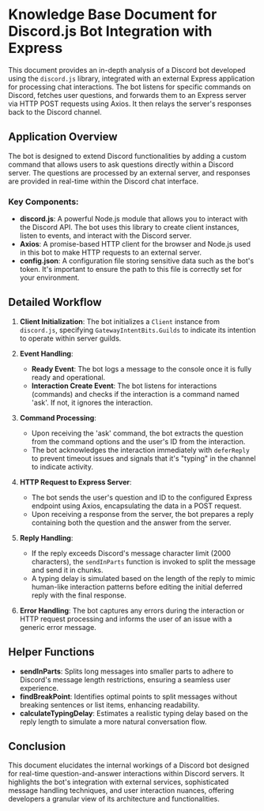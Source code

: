 # Knowledge Base Document for Discord.js Bot Integration with Express

This document provides an in-depth analysis of a Discord bot developed using the `discord.js` library, integrated with an external Express application for processing chat interactions. The bot listens for specific commands on Discord, fetches user questions, and forwards them to an Express server via HTTP POST requests using Axios. It then relays the server's responses back to the Discord channel.

## Application Overview

The bot is designed to extend Discord functionalities by adding a custom command that allows users to ask questions directly within a Discord server. The questions are processed by an external server, and responses are provided in real-time within the Discord chat interface.

### Key Components:

- **discord.js**: A powerful Node.js module that allows you to interact with the Discord API. The bot uses this library to create client instances, listen to events, and interact with the Discord server.
- **Axios**: A promise-based HTTP client for the browser and Node.js used in this bot to make HTTP requests to an external server.
- **config.json**: A configuration file storing sensitive data such as the bot's token. It's important to ensure the path to this file is correctly set for your environment.

## Detailed Workflow

1. **Client Initialization**: The bot initializes a `Client` instance from `discord.js`, specifying `GatewayIntentBits.Guilds` to indicate its intention to operate within server guilds.

2. **Event Handling**:
    - **Ready Event**: The bot logs a message to the console once it is fully ready and operational.
    - **Interaction Create Event**: The bot listens for interactions (commands) and checks if the interaction is a command named 'ask'. If not, it ignores the interaction.

3. **Command Processing**:
    - Upon receiving the 'ask' command, the bot extracts the question from the command options and the user's ID from the interaction.
    - The bot acknowledges the interaction immediately with `deferReply` to prevent timeout issues and signals that it's "typing" in the channel to indicate activity.

4. **HTTP Request to Express Server**:
    - The bot sends the user's question and ID to the configured Express endpoint using Axios, encapsulating the data in a POST request.
    - Upon receiving a response from the server, the bot prepares a reply containing both the question and the answer from the server.

5. **Reply Handling**:
    - If the reply exceeds Discord's message character limit (2000 characters), the `sendInParts` function is invoked to split the message and send it in chunks.
    - A typing delay is simulated based on the length of the reply to mimic human-like interaction patterns before editing the initial deferred reply with the final response.

6. **Error Handling**: The bot captures any errors during the interaction or HTTP request processing and informs the user of an issue with a generic error message.

## Helper Functions

- **sendInParts**: Splits long messages into smaller parts to adhere to Discord's message length restrictions, ensuring a seamless user experience.
- **findBreakPoint**: Identifies optimal points to split messages without breaking sentences or list items, enhancing readability.
- **calculateTypingDelay**: Estimates a realistic typing delay based on the reply length to simulate a more natural conversation flow.

## Conclusion

This document elucidates the internal workings of a Discord bot designed for real-time question-and-answer interactions within Discord servers. It highlights the bot's integration with external services, sophisticated message handling techniques, and user interaction nuances, offering developers a granular view of its architecture and functionalities.


